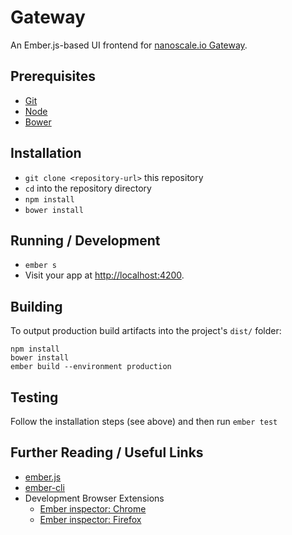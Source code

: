 # Gateway
An Ember.js-based UI frontend for [nanoscale.io Gateway](https://github.com/nanoscaleio/gateway.git).


## Prerequisites
* [Git](http://git-scm.com/)
* [Node](https://nodejs.org/)
* [Bower](https://bower.io)


## Installation
* `git clone <repository-url>` this repository
* `cd` into the repository directory
* `npm install`
* `bower install`


## Running / Development
* `ember s`
* Visit your app at
[http://localhost:4200](http://localhost:4200).


## Building
To output production build artifacts into the project's `dist/` folder:

    npm install
    bower install
    ember build --environment production


## Testing
Follow the installation steps (see above) and then run `ember test`


## Further Reading / Useful Links
* [ember.js](http://emberjs.com/)
* [ember-cli](http://www.ember-cli.com/)
* Development Browser Extensions
  * [Ember inspector:  Chrome](https://chrome.google.com/webstore/detail/ember-inspector/bmdblncegkenkacieihfhpjfppoconhi)
  * [Ember inspector:  Firefox](https://addons.mozilla.org/en-US/firefox/addon/ember-inspector/)
